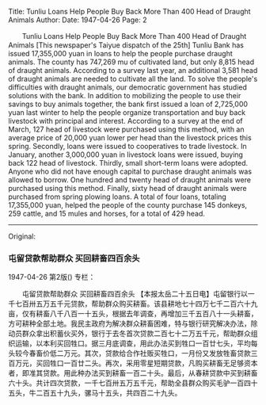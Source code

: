 Title: Tunliu Loans Help People Buy Back More Than 400 Head of Draught Animals
Author:
Date: 1947-04-26
Page: 2

　　Tunliu Loans Help People
    Buy Back More Than 400 Head of Draught Animals
    [This newspaper's Taiyue dispatch of the 25th] Tunliu Bank has issued 17,355,000 yuan in loans to help the people purchase draught animals. The county has 747,269 mu of cultivated land, but only 8,815 head of draught animals. According to a survey last year, an additional 3,581 head of draught animals are needed to cultivate all the land. To solve the people's difficulties with draught animals, our democratic government has studied solutions with the bank. In addition to mobilizing the people to use their savings to buy animals together, the bank first issued a loan of 2,725,000 yuan last winter to help the people organize transportation and buy back livestock with principal and interest. According to a survey at the end of March, 127 head of livestock were purchased using this method, with an average price of 20,000 yuan lower per head than the livestock prices this spring. Secondly, loans were issued to cooperatives to trade livestock. In January, another 3,000,000 yuan in livestock loans were issued, buying back 122 head of livestock. Thirdly, small short-term loans were adopted. Anyone who did not have enough capital to purchase draught animals was allowed to borrow. One hundred and twenty head of draught animals were purchased using this method. Finally, sixty head of draught animals were purchased from spring plowing loans. A total of four loans, totaling 17,355,000 yuan, helped the people of the county purchase 145 donkeys, 259 cattle, and 15 mules and horses, for a total of 429 head.



<hr /> 

Original: 


### 屯留贷款帮助群众  买回耕畜四百余头

1947-04-26
第2版()
专栏：

　　屯留贷款帮助群众
    买回耕畜四百余头
    【本报太岳二十五日电】屯留银行以一千七百卅五万五千元贷款，帮助群众购买耕畜。该县耕地七十四万七千二百六十九亩，仅有耕畜八千八百一十五头，根据去年调查，再增加三千五百八十一头耕畜，方可耕种全部土地。我民主政府为解决群众耕畜困难，特与银行研究解决办法，除动员群众拿出积蓄伙买外，银行于去冬首次贷款二百七十二万五千元，帮助群众组织运输，以本利买回牲口。据三月底调查，用此办法买到牲口一百廿七头，平均每头较今春畜价低二万元。其次，贷款给合作社贩买牲口，一月份又发放牲畜贷款三百万元，买回牲口一百廿二头。再次，采用零星短期贷款，凡购买耕畜无足够资本者，即准其贷款。用此种办法买到耕畜一百二十头。最后，从春耕贷款中买到耕畜六十头。共计四次贷款，一千七百卅五万五千元，帮助全县群众购买毛驴一百四十五头，牛二百五十九头，骡马十五头，共四百二十九头。

